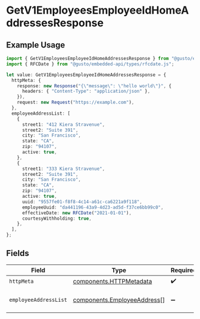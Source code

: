 # GetV1EmployeesEmployeeIdHomeAddressesResponse

## Example Usage

```typescript
import { GetV1EmployeesEmployeeIdHomeAddressesResponse } from "@gusto/embedded-api/models/operations/getv1employeesemployeeidhomeaddresses.js";
import { RFCDate } from "@gusto/embedded-api/types/rfcdate.js";

let value: GetV1EmployeesEmployeeIdHomeAddressesResponse = {
  httpMeta: {
    response: new Response("{\"message\": \"hello world\"}", {
      headers: { "Content-Type": "application/json" },
    }),
    request: new Request("https://example.com"),
  },
  employeeAddressList: [
    {
      street1: "412 Kiera Stravenue",
      street2: "Suite 391",
      city: "San Francisco",
      state: "CA",
      zip: "94107",
      active: true,
    },
    {
      street1: "333 Kiera Stravenue",
      street2: "Suite 391",
      city: "San Francisco",
      state: "CA",
      zip: "94107",
      active: true,
      uuid: "9557fe01-f8f8-4c14-a61c-ca6221a9f118",
      employeeUuid: "da441196-43a9-4d23-ad5d-f37ce6bb99c0",
      effectiveDate: new RFCDate("2021-01-01"),
      courtesyWithholding: true,
    },
  ],
};
```

## Fields

| Field                                                                      | Type                                                                       | Required                                                                   | Description                                                                |
| -------------------------------------------------------------------------- | -------------------------------------------------------------------------- | -------------------------------------------------------------------------- | -------------------------------------------------------------------------- |
| `httpMeta`                                                                 | [components.HTTPMetadata](../../models/components/httpmetadata.md)         | :heavy_check_mark:                                                         | N/A                                                                        |
| `employeeAddressList`                                                      | [components.EmployeeAddress](../../models/components/employeeaddress.md)[] | :heavy_minus_sign:                                                         | List of employee addresses                                                 |